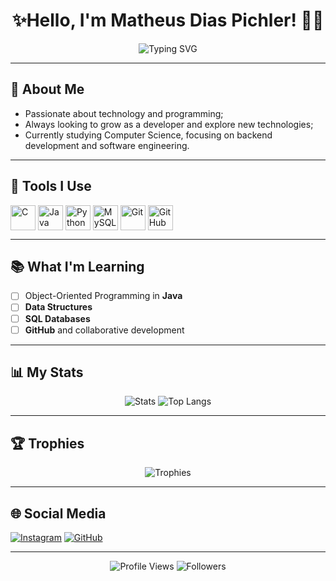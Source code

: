 <h1 align="center">
  ✨Hello, I'm Matheus Dias Pichler! 👨‍💻
</h1>

<p align="center">
  <img src="https://readme-typing-svg.herokuapp.com?font=Fira+Code&size=22&duration=4000&pause=1000&color=BD93F9&center=true&vCenter=true&width=440&lines=Computer+Science+Student;Learning+OOP+in+Java;Studying+Data+Structures+%26+SQL;Future+Software+Engineer" alt="Typing SVG" />
</p>

---

## 🚀 About Me
- Passionate about technology and programming;
- Always looking to grow as a developer and explore new technologies;
- Currently studying Computer Science, focusing on backend development and software engineering.

---

## 🧰 Tools I Use

<div style="display: inline_block">
  <img align="center" alt="C" height="40" src="https://img.shields.io/badge/C-00599C?style=for-the-badge&logo=c&logoColor=white">
  <img align="center" alt="Java" height="40" src="https://img.shields.io/badge/Java-ED8B00?style=for-the-badge&logo=openjdk&logoColor=white">
  <img align="center" alt="Python" height="40" src="https://img.shields.io/badge/Python-3776AB?style=for-the-badge&logo=python&logoColor=white">
  <img align="center" alt="MySQL" height="40" src="https://img.shields.io/badge/MySQL-4479A1?style=for-the-badge&logo=mysql&logoColor=white">
  <img align="center" alt="Git" height="40" src="https://img.shields.io/badge/Git-F05032?style=for-the-badge&logo=git&logoColor=white">
  <img align="center" alt="GitHub" height="40" src="https://img.shields.io/badge/GitHub-181717?style=for-the-badge&logo=github&logoColor=white">
</div>

---

## 📚 What I'm Learning
- [ ] Object-Oriented Programming in **Java**
- [ ] **Data Structures**
- [ ] **SQL Databases**
- [ ] **GitHub** and collaborative development

---

## 📊 My Stats

<p align="center">
  <img src="https://github-readme-stats.vercel.app/api?username=MatheusPichler88&show_icons=true&theme=dracula&hide_border=true" alt="Stats"/>
  <img src="https://github-readme-stats.vercel.app/api/top-langs/?username=MatheusPichler88&layout=compact&theme=dracula&hide_border=true&langs_count=6" alt="Top Langs"/>
</p>

---

## 🏆 Trophies

<p align="center">
  <img src="https://github-profile-trophy.vercel.app/?username=MatheusPichler88&theme=dracula&margin-w=15&no-frame=true&rank=SECRET,SSS,SS,S,AAA,AA,A,B,C" alt="Trophies"/>
</p>

---

## 🌐 Social Media

[![Instagram](https://img.shields.io/badge/Instagram-E4405F?style=for-the-badge&logo=instagram&logoColor=white)](https://instagram.com/matheuspichler)
[![GitHub](https://img.shields.io/badge/GitHub-100000?style=for-the-badge&logo=github&logoColor=white)](https://github.com/MatheusPichler88)

---

<p align="center">
  <img src="https://komarev.com/ghpvc/?username=MatheusPichler88&label=Profile+Views&color=8BE9FD&style=flat" alt="Profile Views"/>
  <img src="https://img.shields.io/github/followers/MatheusPichler88?color=6272A4&label=Followers&style=flat" alt="Followers"/>
</p>
